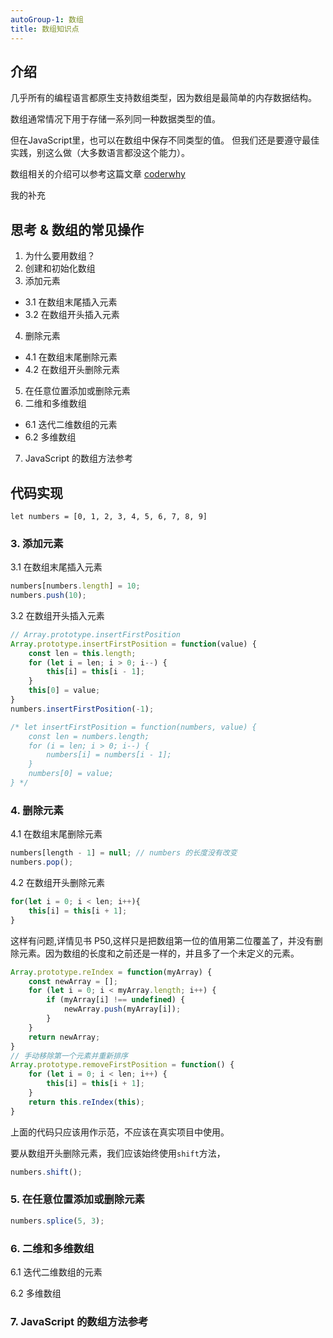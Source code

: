```yaml
---
autoGroup-1: 数组
title: 数组知识点
---
```


## 介绍
几乎所有的编程语言都原生支持数组类型，因为数组是最简单的内存数据结构。

数组通常情况下用于存储一系列同一种数据类型的值。

但在JavaScript里，也可以在数组中保存不同类型的值。
但我们还是要遵守最佳实践，别这么做（大多数语言都没这个能力）。

数组相关的介绍可以参考这篇文章
[coderwhy](https://www.jianshu.com/p/9521594710d7)

我的补充

## 思考 & 数组的常见操作
1. 为什么要用数组？
2. 创建和初始化数组
3. 添加元素
* 3.1 在数组末尾插入元素
* 3.2 在数组开头插入元素
4. 删除元素
* 4.1 在数组末尾删除元素
* 4.2 在数组开头删除元素
5. 在任意位置添加或删除元素
6. 二维和多维数组
* 6.1 迭代二维数组的元素
* 6.2 多维数组
7. JavaScript 的数组方法参考

## 代码实现

```let numbers = [0, 1, 2, 3, 4, 5, 6, 7, 8, 9]```

### 3. 添加元素
3.1 在数组末尾插入元素
```js
numbers[numbers.length] = 10;
numbers.push(10);
```
3.2 在数组开头插入元素
```js
// Array.prototype.insertFirstPosition
Array.prototype.insertFirstPosition = function(value) {
	const len = this.length;
	for (let i = len; i > 0; i--) {
		this[i] = this[i - 1];
	}
	this[0] = value;
}
numbers.insertFirstPosition(-1);

/* let insertFirstPosition = function(numbers, value) {
	const len = numbers.length;
	for (i = len; i > 0; i--) {
		numbers[i] = numbers[i - 1];
	}
	numbers[0] = value;
} */
```

### 4. 删除元素
4.1 在数组末尾删除元素
```js
numbers[length - 1] = null; // numbers 的长度没有改变
numbers.pop();
```
4.2 在数组开头删除元素
```js
for(let i = 0; i < len; i++){
	this[i] = this[i + 1];
}
```
这样有问题,详情见书 P50,这样只是把数组第一位的值用第二位覆盖了，并没有删除元素。因为数组的长度和之前还是一样的，并且多了一个未定义的元素。

```js
Array.prototype.reIndex = function(myArray) {
	const newArray = [];
	for (let i = 0; i < myArray.length; i++) {
		if (myArray[i] !== undefined) {
			newArray.push(myArray[i]);
		}
	}
	return newArray;
}
// 手动移除第一个元素并重新排序
Array.prototype.removeFirstPosition = function() {
	for (let i = 0; i < len; i++) {
		this[i] = this[i + 1];
	}
	return this.reIndex(this);
}
```
上面的代码只应该用作示范，不应该在真实项目中使用。

要从数组开头删除元素，我们应该始终使用```shift```方法，

```js
numbers.shift();
```


### 5. 在任意位置添加或删除元素
```js
numbers.splice(5, 3);
```


### 6. 二维和多维数组
6.1 迭代二维数组的元素

6.2 多维数组

### 7. JavaScript 的数组方法参考

